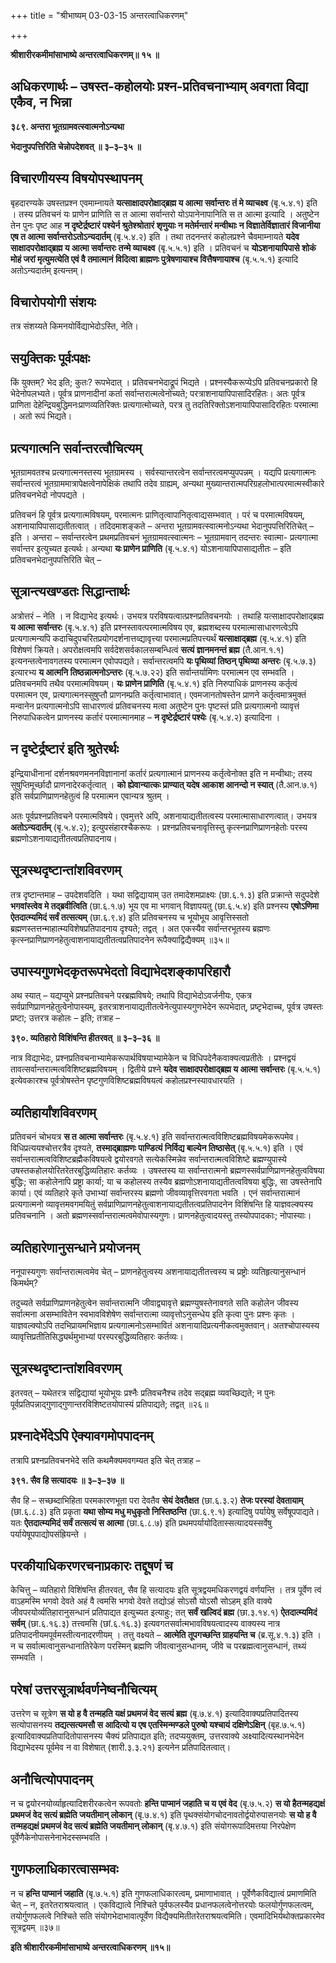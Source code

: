 +++
title = "श्रीभाष्यम् 03-03-15 अन्तरत्वाधिकरणम्"

+++


**श्रीशारीरकमीमांसाभाष्ये अन्तरत्वाधिकरणम्॥ १५ ॥**

## अधिकरणार्थः – उषस्त-कहोलयोः प्रश्न-प्रतिवचनाभ्याम् अवगता विद्या एकैव, न भिन्ना

**३८९. अन्तरा भूतग्रामवत्स्वात्मनोऽन्यथा**

**भेदानुपपत्तिरिति चेन्नोपदेशवत् ॥ ३–३–३५ ॥**

## विचारणीयस्य विषयोपस्थापनम्

बृहदारण्यके उषस्तप्रश्न एवमाम्नायते **यत्साक्षादपरोक्षाद्ब्रह्म य आत्मा सर्वान्तरः तं मे व्याचक्ष्व** (बृ.५.४.१) इति । तस्य प्रतिवचनं यः प्राणेन प्राणिति स त आत्मा सर्वान्तरो योऽपानेनापानिति स त आत्मा इत्यादि । अतुष्टेन तेन पुनः पृष्ट आह **न दृष्टेर्द्रष्टारं पश्येर्न श्रुतेश्श्रोतारं शृणुयाः न मतेर्मन्तारं मन्वीथाः न विज्ञातेर्विज्ञातारं विजानीया एष त आत्मा सर्वान्तरोऽतोऽन्यदार्तम्** (बृ.५.४.२) इति । तथा तदनन्तरं कहोलप्रश्ने चैवमाम्नायते **यदेव साक्षादपरोक्षाद्ब्रह्म य आत्मा सर्वान्तरः तन्मे व्याचक्ष्व** (बृ.५.५.१) इति । प्रतिवचनं च **योऽशनायापिपासे शोकं मोहं जरां मृत्युमत्येति एवं वै तमात्मानं विदित्वा ब्राह्मणः पुत्रेषणायाश्च वित्तैषणायाश्च** (बृ.५.५.१) इत्यादि अतोऽन्यदार्तम् इत्यन्तम्।

## विचारोपयोगी संशयः

तत्र संशय्यते किमनयोर्विद्याभेदोऽस्ति, नेति।

## सयुक्तिकः पूर्वःपक्षः

किं युक्तम्? भेद इति; कुतः? रूपभेदात् । प्रतिवचनभेदाद्रूपं भिद्यते । प्रश्नस्यैकरूप्येऽपि प्रतिवचनप्रकारो हि भेदेनोपलभ्यते। पूर्वत्र प्राणनादीनां कर्ता सर्वान्तरात्मत्वेनोच्यते; परत्राशनायापिपासादिरहितः। अतः पूर्वत्र प्राणिता देहेन्द्रियबुद्धिमनःप्राणव्यतिरिक्तः प्रत्यगात्मोच्यते, परत्र तु तदतिरिक्तोऽशनायापिपासादिरहितः परमात्मा । अतो रूपं भिद्यते।

## प्रत्यगात्मनि सर्वान्तरत्वौचित्यम्

भूतग्रामवतश्च प्रत्यगात्मनस्तस्य भूतग्रामस्य । सर्वस्यान्तरत्वेन
सर्वान्तरत्वमप्युपपन्नम् । यद्यपि प्रत्यगात्मनः सर्वान्तरत्वं भूतग्राममात्रापेक्षत्वेनापेक्षिकं तथापि तदेव ग्राह्यम्, अन्यथा मुख्यान्तरात्मपरिग्रहलोभात्परमात्मस्वीकारे प्रतिवचनभेदो नोपपद्यते ।

प्रतिवचनं हि पूर्वत्र प्रत्यगात्मविषयम्, परमात्मनः प्राणितृत्वापानितृत्वाद्यसम्भवात् । परं च परमात्मविषयम्, अशनायापिपासाद्यतीतत्वात् । तदिदमाशङ्कते – अन्तरा भूतग्रामवत्स्वात्मनोऽन्यथा भेदानुपपत्तिरितिचेत् – इति । अन्तरा – सर्वान्तरत्वेन प्रथमप्रतिवचनं भूतग्रामवत्स्वात्मनः – भूतग्रामवान् तदन्तरः स्वात्मा- प्रत्यगात्मा सर्वान्तर इत्युच्यत इत्यर्थः। अन्यथा
**यः प्राणेन प्राणिति** (बृ.५.४.१) योऽशनायापिपासाद्यतीतः – इति प्रतिवचनभेदानुपपत्तिरिति चेत् –

## सूत्रान्त्यखण्डतः सिद्धान्तार्थः

अत्रोत्तरं – नेति । न विद्याभेद इत्यर्थः। उभयत्र परविषयत्वात्प्रश्नप्रतिवचनयोः । तथाहि यत्साक्षादपरोक्षाद्ब्रह्म **य आत्मा सर्वान्तरः** (बृ.५.४.१) इति प्रश्नस्तावत्परमात्मविषय एव, ब्रह्मशब्दस्य परमात्मासाधारणत्वेऽपि प्रत्यगात्मन्यपि कदाचिदुपचरितप्रयोगदर्शनात्तव्द्यावृत्त्या परमात्मप्रतिपत्त्यर्थं
**यत्साक्षाद्ब्रह्म** (बृ.५.४.१) इति विशेषणं क्रियते। अपरोक्षत्वमपि सर्वदेशसर्वकालसम्बन्धित्वं **सत्यं ज्ञानमनन्तं ब्रह्म** (तै.आन.१.१) इत्यनन्तत्वेनावगतस्य परमात्मन एवोपपद्यते। सर्वान्तरत्वमपि
**यः पृथिव्यां तिष्ठन् पृथिव्या अन्तरः** (बृ.५.७.३) इत्यारभ्य **य आत्मनि तिष्ठन्नात्मनोऽन्तरः** (बृ.५.७.२२) इति सर्वान्तर्यामिणः परमात्मन एव सम्भवति । प्रतिवचनमपि तथैव परमात्मविषयम्।
**यः प्राणेन प्राणिति** (बृ.५.४.१) इति निरुपाधिकं प्राणनस्य कर्तृत्वं परमात्मन एव, प्रत्यगात्मनस्सुषुप्तौ प्राणनम्प्रति कर्तृत्वाभावात्। एवमजानतोषस्तेन प्राणने कर्तृत्वमात्रमुक्तं मन्वानेन प्रत्यगात्मनोऽपि साधारणत्वं प्रतिवचनस्य मत्वा अतुष्टेन पुनः पृष्टस्तं प्रति प्रत्यगात्मनो व्यावृत्तं निरुपाधिकत्वेन प्राणनस्य कर्तारं परमात्मानमाह – **न दृष्टेर्द्रष्टारं पश्येः** (बृ.५.४.२) इत्यादिना ।

## न दृष्टेर्द्रष्टारं इति श्रुतेरर्थः

इन्द्रियाधीनानां दर्शनश्रवणमननविज्ञानानां कर्तारं प्रत्यगात्मानं प्राणनस्य कर्तृत्वेनोक्त इति न मन्वीथाः; तस्य सुषुप्तिमूर्च्छादौ प्राणनादेरकर्तृत्वात् । **को ह्येवान्यात्कः प्राण्यात् यदेष आकाश आनन्दो न स्यात्** (तै.आन.७.१) इति सर्वप्राणिप्राणनहेतुत्वं हि परमात्मन एवान्यत्र श्रुतम् ।

अतः पूर्वप्रश्नप्रतिवचने परमात्मविषये। एवमुत्तरे अपि, अशनायाद्यतीतत्वस्य परमात्मासाधारणत्वात्। उभयत्र **अतोऽन्यदार्तम्** (बृ.५.४.२); इत्युपसंहारश्चैकरूपः । प्रश्नप्रतिवचनावृत्तिस्तु कृत्स्नप्राणिप्राणनहेतोः परस्य ब्रह्मणोऽशनायाद्यतीतत्वप्रतिपादनाय।

## सूत्रस्थदृष्टान्तांशविवरणम्

तत्र दृष्टान्तमाह – उपदेशवदिति । यथा सद्विद्यायाम् उत तमादेशमप्राक्ष्यः (छा.६.१.३) इति प्रक्रान्ते सदुपदेशे
**भगवांस्त्वेव मे तद्ब्रवीत्विति** (छा.६.१.७) भूय एव मा भगवान् विज्ञापयतु (छा.६.५.४) इति प्रश्नस्य **एषोऽणिमा ऐतदात्म्यमिदं सर्वं तत्सत्यम्** (छा.६.९.४) इति प्रतिवचनस्य च भूयोभूय आवृत्तिस्सतो ब्रह्मणस्तत्तन्माहात्म्यविशेषप्रतिपादनाय दृश्यते; तद्वत् । अत एकस्यैव सर्वान्तरभूतस्य ब्रह्मणः कृत्स्नप्राणिप्राणनहेतुत्वाशनायाद्यतीतत्वप्रतिपादनेन रूपैक्याद्विद्यैक्यम् ॥३५॥

## उपास्यगुणभेदकृतरूपभेदतो विद्याभेदशङ्कापरिहारौ

अथ स्यात् – यद्यप्युभे प्रश्नप्रतिवचने परब्रह्मविषये; तथापि विद्याभेदोऽवर्जनीयः, एकत्र सर्वप्राणिप्राणनहेतुत्वेनोपास्यम्, इतरत्राशनायाद्यतीतत्वेनेत्युपास्यगुणभेदेन रूपभेदात्, प्रष्टृभेदाच्च, पूर्वत्र उषस्तः प्रष्टा; उत्तरत्र कहोलः – इति; तत्राह –

**३९०. व्यतिहारो विशिंषन्ति हीतरवत् ॥ ३–३–३६ ॥**

नात्र विद्याभेदः, प्रश्नप्रतिवचनाभ्यामेकरूपार्थविषयाभ्यामेकेन च विधिपदेनैकवाक्यत्वप्रतीतेः । प्रश्नद्वयं तावत्सर्वान्तरात्मत्वविशिष्टब्रह्मविषयम् । द्वितीये प्रश्ने **यदेव साक्षादपरोक्षाद्ब्रह्म य आत्मा सर्वान्तरः** (बृ.५.५.१) इत्येवकारश्च पूर्वत्रोषस्तेन पृष्टगुणविशिष्टब्रह्मविषयत्वं कहोलप्रश्नस्यावधारयति ।

## व्यतिहार्यांशविवरणम्

प्रतिवचनं चोभयत्र **स त आत्मा सर्वान्तरः** (बृ.५.४.१) इति सर्वान्तरात्मत्वविशिष्टब्रह्मविषयमेकरूपमेव। विधिप्रत्ययश्चोत्तरत्रैव दृश्यते, **तस्माद्ब्राह्मणः पाण्डित्यं निर्विद्य बाल्येन तिष्ठासेत्** (बृ.५.५.१) इति । एवं सर्वान्तरात्मत्वविशिष्टब्रह्मैकविषयत्वे द्वयोरवगते सत्येकस्मिन्नेव सर्वान्तरात्मत्वविशिष्टे ब्रह्मण्युपास्ये उषस्तकहोलयोरितरेतरबुद्धिव्यतिहारः कर्तव्यः । उषस्तस्य या सर्वान्तरात्मनो ब्रह्मणस्सर्वप्राणिप्राणनहेतुत्वविषया बुद्धिः; सा कहोलेनापि प्रष्ट्रा कार्या; या च कहोलस्य तस्यैव ब्रह्मणोऽशनायाद्यतीतत्वविषया बुद्धिः, सा उषस्तेनापि कार्या। एवं व्यतिहारे कृते उभाभ्यां सर्वान्तरस्य ब्रह्मणो जीवव्यावृत्तिरवगता भवति । एनं सर्वान्तरात्मानं प्रत्यगात्मनो व्यावृत्तमवगमयितुं सर्वप्राणिप्राणनहेतुत्वाशनायाद्यतीतत्वप्रतिपादनेन विशिंषन्ति हि याज्ञवल्क्यस्य प्रतिवचनानि । अतो ब्रह्मणस्सर्वान्तरात्मत्वमेवोपास्यगुणः। प्राणनहेतुत्वादयस्तु तस्योपपादकाः; नोपास्याः।

## व्यतिहारेणानुसन्धाने प्रयोजनम्

ननूपास्यगुणः सर्वान्तरात्मत्वमेव चेत् – प्राणनहेतुत्वस्य अशनायाद्यतीतत्त्वस्य च प्रष्ट्रोः व्यतिहृत्यानुसन्धानं किमर्थम्?

तदुच्यते सर्वप्राणिप्राणनहेतुत्वेन सर्वान्तरात्मनि जीवाद्व्यावृत्ते ब्रह्मण्युषस्तेनावगते सति कहोलेन जीवस्य सर्वात्मना असम्भावितेन स्वभावविशेषेण सर्वान्तरात्मा व्यावृत्तोऽनुसन्धेय इति कृत्वा पुनः प्रश्नः कृतः । याज्ञवल्क्योऽपि तदभिप्रायमभिज्ञाय प्रत्यगात्मनोऽसम्भावितं अशनायादिप्रत्यनीकत्वमुक्तवान्। अतश्चोपास्यस्य व्यावृत्तिप्रतीतिसिद्ध्यर्थमुभाभ्यां परस्परबुद्धिव्यतिहारः कर्तव्यः।

## सूत्रस्थदृष्टान्तांशविवरणम्

इतरवत् – यथेतरत्र सद्विद्यायां भूयोभूयः प्रश्नैः प्रतिवचनैश्च तदेव सद्ब्रह्म व्यवच्छिद्यते; न पुनः पूर्वप्रतिपन्नाद्गुणाद्गुणान्तरविशिष्टतयोपास्यं प्रतिपाद्यते; तद्वत् ॥२६॥

## प्रश्नादेर्भेदेऽपि ऐक्यावगमोपपादनम्

तत्रापि प्रश्नप्रतिवचनभेदे सति कथमैक्यमवगम्यत इति चेत् तत्राह –

**३९१. सैव हि सत्यादयः ॥ ३–३–३७ ॥**

सैव हि – सच्छब्दाभिहिता परमकारणभूता परा देवतैव **सेयं देवतैक्षत** (छा.६.३.२) **तेजः परस्यां देवतायाम्** (छा.६.८.३) इति प्रकृता
**यथा सोम्य मधु मधुकृतो निस्तिष्ठन्ति** (छा.६.९.१) इत्यादिषु पर्यायेषु सर्वेषूपपाद्यते। यतः **ऐतदात्म्यमिदं सर्वं तत्सत्यं स आत्मा** (छा.६.८.७) इति प्रथमपर्यायोदितास्सत्यादयस्सर्वेषु पर्यायेषूपपाद्योपसंह्रियन्ते ।

## परकीयाधिकरणरचनाप्रकारः तद्दूषणं च

केचित्तु – व्यतिहारो विशिंषन्ति हीतरवत्, सैव हि सत्यादयः इति सूत्रद्वयमधिकरणद्वयं वर्णयन्ति । तत्र पूर्वेण त्वं वाऽहमस्मि भगवो देवते अहं वै त्वमसि भगवो देवते तद्योऽहं सोऽसौ योऽसौ सोऽहम् इति वाक्ये जीवपरयोर्व्यतिहारानुसन्धानं प्रतिपाद्यत इत्युच्यत इत्याहुः; तत्
**सर्वं खल्विदं ब्रह्म** (छा.३.१४.१) **ऐतदात्म्यमिदं सर्वम्** (छा.६.१६.३) तत्त्वमसि (छां.६.१६.३) इत्यवगतसर्वात्मभावविषयत्वादस्य वाक्यस्य नात्र प्रतिपादनीयमपूर्वमस्तीत्यनादरणीयम् । तत्तु वक्ष्यते – **आत्मेति तूपगच्छन्ति ग्राहयन्ति च** (ब्र.सू.४.१.३) इति । न च सर्वात्मत्वानुसन्धानातिरेकेण परस्मिन् ब्रह्मणि जीवत्वानुसन्धानम्, जीवे च परब्रह्मत्वानुसन्धानं, तथ्यं सम्भवति ।

## परेषां उत्तरसूत्रार्थवर्णनेष्वनौचित्यम्

उत्तरेण च सूत्रेण **स यो ह वै तन्महति यक्षं प्रथमजं वेद सत्यं ब्रह्म** (बृ.७.४.१) इत्यादिवाक्यप्रतिपादितस्य सत्योपासनस्य **तद्यत्सत्यमसौ स आदित्यो य एष एतस्मिन्मण्डले पुरुषो यश्चायं दक्षिणेऽक्षिन्** (बृह.७.५.१) इत्यादिवाक्यप्रतिपादितोपासनस्य चैक्यं प्रतिपाद्यत इति; तदप्ययुक्तम्, उत्तरवाक्ये अक्ष्यादित्यस्थानभेदेन विद्याभेदस्य पूर्वमेव न वा विशेषात् (शारी.३.३.२१) इत्यनेन प्रतिपादितत्वात्।

## अनौचित्योपपादनम्

न च द्वयोरनयोर्व्याहृत्यादिशरीरकत्वेन रूपवतोः **हन्ति पाप्मानं जहाति च य एवं वेद** (बृ.७.५.२) **स यो हैतन्महद्यक्षं प्रथमजं वेद सत्यं ब्रह्मेति जयतीमान् लोकान्** (बृ.७.४.१) इति पृथक्संयोगचोदनावतोर्द्वयोरुपासनयोः **स यो ह वै तन्महद्यक्षं प्रथमजं वेद सत्यं ब्रह्मेति जयतीमान् लोकान्** (बृ.४.७.१) इति संयोगरूपादिमत्तया निरपेक्षेण पूर्वेणैकेनोपासनेनाभेदस्सम्भवति ।

## गुणफलाधिकारत्वासम्भवः

न च **हन्ति पाप्मानं जहाति** (बृ.७.५.१) इति गुणफलाधिकारत्वम्, प्रमाणाभावात् । पूर्वेणैकविद्यात्वं प्रमाणमिति चेत् – न, इतरेतराश्रयत्वात् । एकविद्यात्वे निश्चिते पूर्वफलस्यैव प्रधानफलत्वेनोत्तरयोः फलयोर्गुणफलत्वम्, तयोर्गुणफलत्वे निश्चिते सति संयोगभेदाभावात्पूर्वेण विद्यैक्यमितीतरेतराश्रयत्वमिति। एवमादिभिर्यथोक्तप्रकारमेव सूत्रद्वयम् ॥३७॥

**इति श्रीशारीरकमीमांसाभाष्ये अन्तरत्वाधिकरणम् ॥१५॥**


